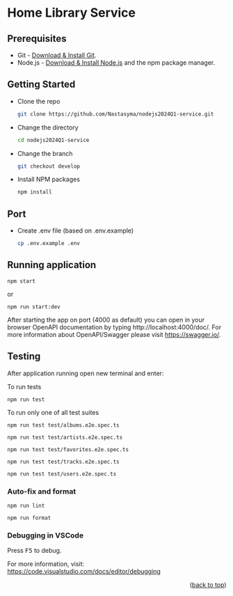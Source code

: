 # Home Library Service

## Prerequisites

- Git - [Download & Install Git](https://git-scm.com/downloads).
- Node.js - [Download & Install Node.js](https://nodejs.org/en/download/) and the npm package manager.

## Getting Started

- Clone the repo
  ```sh
  git clone https://github.com/Nastasyma/nodejs2024Q1-service.git
  ```
- Change the directory
  ```sh
  cd nodejs2024Q1-service
  ```
- Change the branch
  ```sh
  git checkout develop
  ```
- Install NPM packages
  ```sh
  npm install
  ```

## Port

- Create .env file (based on .env.example)
  ```sh
  cp .env.example .env
  ```

## Running application

```
npm start
```
or
```
npm run start:dev
```

After starting the app on port (4000 as default) you can open
in your browser OpenAPI documentation by typing http://localhost:4000/doc/.
For more information about OpenAPI/Swagger please visit https://swagger.io/.

## Testing

After application running open new terminal and enter:

To run tests

```
npm run test
```

To run only one of all test suites

```
npm run test test/albums.e2e.spec.ts
```

```
npm run test test/artists.e2e.spec.ts
```

```
npm run test test/favorites.e2e.spec.ts
```

```
npm run test test/tracks.e2e.spec.ts
```

```
npm run test test/users.e2e.spec.ts
```

### Auto-fix and format

```
npm run lint
```

```
npm run format
```

### Debugging in VSCode

Press <kbd>F5</kbd> to debug.

For more information, visit: https://code.visualstudio.com/docs/editor/debugging

<p align="right">(<a href="#readme-top">back to top</a>)</p>

